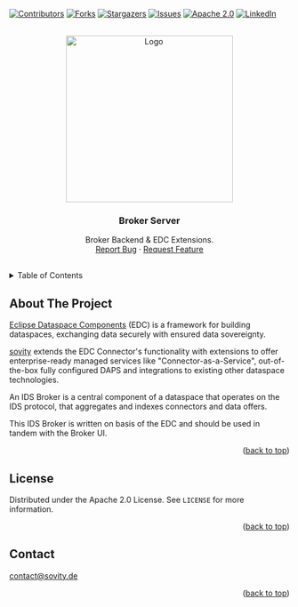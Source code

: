 <!-- Improved compatibility of back to top link: See: https://github.com/othneildrew/Best-README-Template/pull/73 -->

<a name="readme-top"></a>

<!-- PROJECT SHIELDS -->

[![Contributors][contributors-shield]][contributors-url]
[![Forks][forks-shield]][forks-url] [![Stargazers][stars-shield]][stars-url]
[![Issues][issues-shield]][issues-url]
[![Apache 2.0][license-shield]][license-url]
[![LinkedIn][linkedin-shield]][linkedin-url]

<!-- PROJECT LOGO -->
<br />
<div align="center">
<a href="https://github.com/sovity/edc-broker-server-extension">
<img src="https://raw.githubusercontent.com/sovity/edc-ui/main/src/assets/images/sovity_logo.svg" alt="Logo" width="300">
</a>

<h3 align="center">Broker Server</h3>
<p align="center" style="padding-bottom:16px">
Broker Backend &amp; EDC Extensions.
<br />
<a href="https://github.com/sovity/edc-broker-server-extension/issues/new?template=bug_report.md">Report Bug</a>
·
<a href="https://github.com/sovity/edc-broker-server-extension/issues/new?template=feature_request.md">Request Feature</a>
</p>
</div>

<!-- TABLE OF CONTENTS -->
<details>
   <summary>Table of Contents</summary>
   <ol>
      <li><a href="#about-the-project">About The Project</a></li>
      <li><a href="#license">License</a></li>
      <li><a href="#contact">Contact</a></li>
   </ol>
</details>

<!-- ABOUT THE PROJECT -->

## About The Project

[Eclipse Dataspace Components](https://github.com/eclipse-edc) (EDC) is a framework
for building dataspaces, exchanging data securely with ensured data sovereignty.

[sovity](https://sovity.de/) extends the EDC Connector's functionality with extensions to offer
enterprise-ready managed services like "Connector-as-a-Service", out-of-the-box fully configured DAPS
and integrations to existing other dataspace technologies.

An IDS Broker is a central component of a dataspace that operates on the IDS protocol, that aggregates and indexes
connectors and data offers.

This IDS Broker is written on basis of the EDC and should be used in tandem with the Broker UI.

<p align="right">(<a href="#readme-top">back to top</a>)</p>

<!-- LICENSE -->

## License

Distributed under the Apache 2.0 License. See `LICENSE` for more information.

<p align="right">(<a href="#readme-top">back to top</a>)</p>

<!-- CONTACT -->

## Contact

contact@sovity.de

<p align="right">(<a href="#readme-top">back to top</a>)</p>

<!-- MARKDOWN LINKS & IMAGES -->
<!-- https://www.markdownguide.org/basic-syntax/#reference-style-links -->

[contributors-shield]:
https://img.shields.io/github/contributors/sovity/edc-broker-server-extension.svg?style=for-the-badge

[contributors-url]: https://github.com/sovity/edc-broker-server-extension/graphs/contributors

[forks-shield]:
https://img.shields.io/github/forks/sovity/edc-broker-server-extension.svg?style=for-the-badge

[forks-url]: https://github.com/sovity/edc-broker-server-extension/network/members

[stars-shield]:
https://img.shields.io/github/stars/sovity/edc-broker-server-extension.svg?style=for-the-badge

[stars-url]: https://github.com/sovity/edc-broker-server-extension/stargazers

[issues-shield]:
https://img.shields.io/github/issues/sovity/edc-broker-server-extension.svg?style=for-the-badge

[issues-url]: https://github.com/sovity/edc-broker-server-extension/issues

[license-shield]:
https://img.shields.io/github/license/sovity/edc-broker-server-extension.svg?style=for-the-badge

[license-url]: https://github.com/sovity/edc-broker-server-extension/blob/master/LICENSE.txt

[linkedin-shield]:
https://img.shields.io/badge/-LinkedIn-black.svg?style=for-the-badge&logo=linkedin&colorB=555

[linkedin-url]: https://www.linkedin.com/company/sovity
